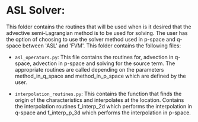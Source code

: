 # ASL Solver:

This folder contains the routines that will be used when is it desired that the advective semi-Lagrangian method is to be used for solving. The user has the option of choosing to use the solver method used in p-space and q-space between 'ASL' and 'FVM'. This folder contains the following files:

- `asl_operators.py`: This file contains the routines for, advection in q-space, advection in p-space and solving for the source term. The appropriate routines are called depending on the parameters method_in_q_space and method_in_p_space which are defined by the user.

- `interpolation_routines.py`: This contains the function that finds the origin of the characteristics and interpolates at the location. Contains the interpolation routines f_interp_2d which performs the interpolation in q-space and f_interp_p_3d which performs the interpolation in p-space.
